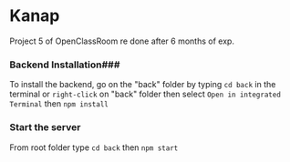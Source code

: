 # Kanap #

Project 5 of OpenClassRoom re done after 6 months of exp.
### Backend Installation###

To install the backend, go on the "back" folder by typing `cd back` in the terminal or `right-click` on "back" folder then select `Open in integrated Terminal` then `npm install`
### Start the server ###

From root folder type `cd back` then `npm start`




